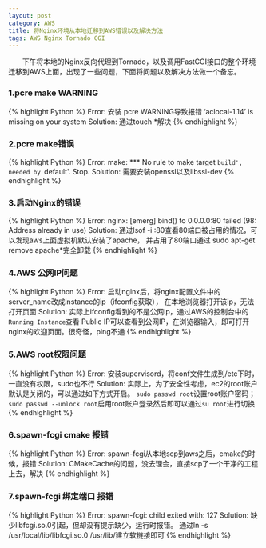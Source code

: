 ```yaml
---
layout: post
category: AWS
title: 将Nginx环境从本地迁移到AWS错误以及解决方法
tags: AWS Nginx Tornado CGI
---
```


&emsp;&emsp;下午将本地的Nginx反向代理到Tornado，以及调用FastCGI接口的整个环境迁移到AWS上面，出现了一些问题，下面将问题以及解决方法做一个备忘。

<!--more-->

### 1.pcre make WARNING

{% highlight Python %}
Error: 安装 pcre WARNING导致报错 ‘aclocal-1.14’ is missing on your system
Solution: 通过touch *解决
{% endhighlight %}

### 2.pcre make错误

{% highlight Python %}
Error: make: *** No rule to make target `build', needed by `default'.  Stop.
Solution: 需要安装openssl以及libssl-dev
{% endhighlight %}

### 3.启动Nginx的错误

{% highlight Python %}
Error: nginx: [emerg] bind() to 0.0.0.0:80 failed (98: Address already in use)
Solution: 通过lsof -i :80查看80端口被占用的情况，可以发现aws上面虚拟机默认安装了apache，
并占用了80端口通过 sudo apt-get remove apache*完全卸载
{% endhighlight %}


### 4.AWS 公网IP问题

{% highlight Python %}
Error: 启动nginx后，将nginx配置文件中的server_name改成instance的ip（ifconfig获取），
在本地浏览器打开该ip，无法打开页面
Solution: 实际上ifconfig看到的不是公网ip，通过AWS的控制台中的`Running Instance`查看
Public IP可以查看到公网IP，在浏览器输入，即可打开nginx的欢迎页面。很奇怪，ping不通
{% endhighlight %}


### 5.AWS root权限问题

{% highlight Python %}
Error: 安装supervisord，将conf文件生成到/etc下时，一直没有权限，sudo也不行
Solution: 实际上，为了安全性考虑，ec2的root账户默认是关闭的，可以通过如下方式开启。
`sudo passwd root`设置root账户密码；
`sudo passwd --unlock root`启用root账户登录然后即可以通过`su root`进行切换
{% endhighlight %}


### 6.spawn-fcgi cmake 报错

{% highlight Python %}
Error: spawn-fcgi从本地scp到aws之后，cmake的时候，报错
Solution: CMakeCache的问题，没去理会，直接scp了一个干净的工程上去，解决
{% endhighlight %}

### 7.spawn-fcgi 绑定端口 报错

{% highlight Python %}
Error: spawn-fcgi: child exited with: 127
Solution: 缺少libfcgi.so.0引起，但却没有提示缺少，运行时报错。
通过ln -s /usr/local/lib/libfcgi.so.0 /usr/lib/建立软链接即可
{% endhighlight %}
